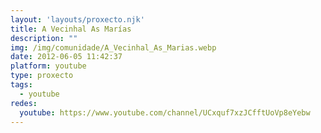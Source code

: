 ```yaml
---
layout: 'layouts/proxecto.njk'
title: A Vecinhal As Marías
description: ""
img: /img/comunidade/A_Vecinhal_As_Marias.webp
date: 2012-06-05 11:42:37
platform: youtube
type: proxecto
tags:
  - youtube
redes:
  youtube: https://www.youtube.com/channel/UCxquf7xzJCfftUoVp8eYebw
---
```

